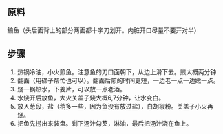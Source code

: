 ## 原料

鳊鱼（头后面背上的部分两面都十字刀划开。内脏开口尽量不要开对半）

## 步骤

1. 热锅冷油，小火煎鱼。注意鱼的刀口面朝下，从边上滑下去。煎大概两分钟
2. 翻面（用碟子帮忙也可以）。翻面后煎的时间更短，一边老一点一边嫩一点。
3. 烧一锅热水，下姜片，可以放一点老酒。
4. 水烧开后放鱼，大火关盖子烧大概6,7分钟，让水变白。
5. 放入葱段，盐（稍多一些，因为鱼没有放过盐），白胡椒粉。关盖子小火再烧。
6. 把鱼先捞出来装盘。剩下汤汁勾芡，淋油，最后把汤汁浇在鱼上。
